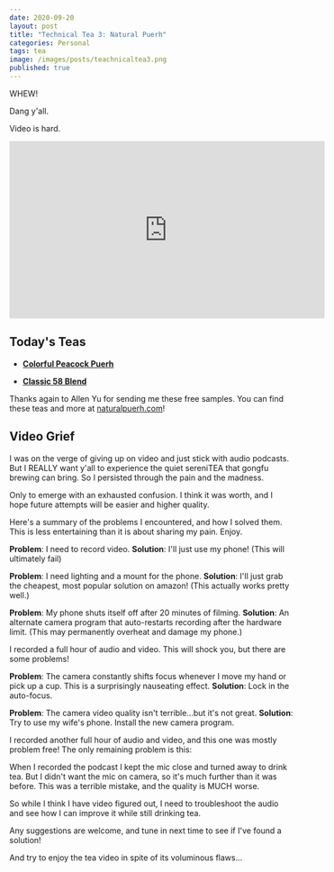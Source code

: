 ```yaml
---
date: 2020-09-20
layout: post
title: "Technical Tea 3: Natural Puerh"
categories: Personal
tags: tea
image: /images/posts/teachnicaltea3.png
published: true
---
```


WHEW!

Dang y'all. 

Video is hard. 

<iframe width="560" height="315" src="https://www.youtube.com/embed/HsQx1LET_1M" frameborder="0" allow="accelerometer; autoplay; clipboard-write; encrypted-media; gyroscope; picture-in-picture" allowfullscreen></iframe>

## Today's Teas

 - [**Colorful Peacock Puerh**](https://www.naturalpuerh.com/product/colorful-peacock-cooked/)

 - [**Classic 58 Blend**](https://www.naturalpuerh.com/product/classic-58-formula3/)

Thanks again to Allen Yu for sending me these free samples. You can find these teas and more at [naturalpuerh.com](https://www.naturalpuerh.com)!

## Video Grief

I was on the verge of giving up on video and just stick with audio podcasts. But I REALLY want y'all to experience the quiet sereniTEA that gongfu brewing can bring. So I persisted through the pain and the madness. 

Only to emerge with an exhausted confusion. I think it was worth, and I hope future attempts will be easier and higher quality.

Here's a summary of the problems I encountered, and how I solved them. This is less entertaining than it is about sharing my pain. Enjoy.

**Problem**: I need to record video.
**Solution**: I'll just use my phone! (This will ultimately fail)

**Problem**: I need lighting and a mount for the phone.
**Solution**: I'll just grab the cheapest, most popular solution on amazon! (This actually works pretty well.)

**Problem**: My phone shuts itself off after 20 minutes of filming.
**Solution**: An alternate camera program that auto-restarts recording after the hardware limit. (This may permanently overheat and damage my phone.)

I recorded a full hour of audio and video. This will shock you, but there are some problems!

**Problem**: The camera constantly shifts focus whenever I move my hand or pick up a cup. This is a surprisingly nauseating effect.
**Solution**: Lock in the auto-focus.

**Problem**: The camera video quality isn't terrible...but it's not great. 
**Solution**: Try to use my wife's phone. Install the new camera program.

I recorded another full hour of audio and video, and this one was mostly problem free! The only remaining problem is this:

When I recorded the podcast I kept the mic close and turned away to drink tea. But I didn't want the mic on camera, so it's much further than it was before. This was a terrible mistake, and the quality is MUCH worse.

So while I think I have video figured out, I need to troubleshoot the audio and see how I can improve it while still drinking tea.

Any suggestions are welcome, and tune in next time to see if I've found a solution! 

And try to enjoy the tea video in spite of its voluminous flaws...
